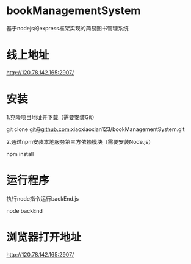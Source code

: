 # bookManagementSystem

基于nodejs的express框架实现的简易图书管理系统

# 线上地址

http://120.78.142.165:2907/ 

# 安装

1.克隆项目地址并下载（需要安装Git）

git clone git@github.com:xiaoxiaoxian123/bookManagementSystem.git

2.通过npm安装本地服务第三方依赖模块（需要安装Node.js）

npm install

# 运行程序
执行node指令运行backEnd.js


node backEnd

# 浏览器打开地址

http://120.78.142.165:2907/ 
